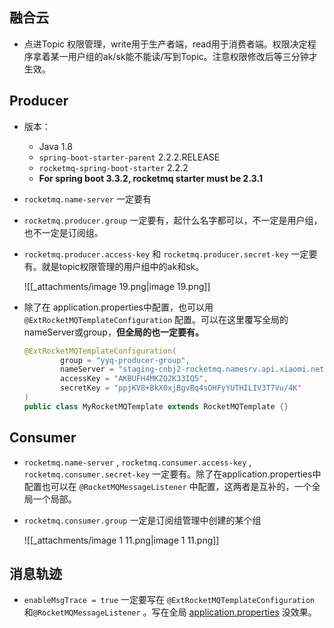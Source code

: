 ## 融合云

- 点进Topic 权限管理，write用于生产者端，read用于消费者端。权限决定程序拿着某一用户组的ak/sk能不能读/写到Topic。注意权限修改后等三分钟才生效。

## Producer

- 版本：
    - Java 1.8
    - `spring-boot-starter-parent` 2.2.2.RELEASE
    - `rocketmq-spring-boot-starter` 2.2.2
    - **For spring boot 3.3.2, rocketmq starter must be 2.3.1**
- `rocketmq.name-server` 一定要有
- `rocketmq.producer.group` 一定要有，起什么名字都可以，不一定是用户组，也不一定是订阅组。
- `rocketmq.producer.access-key` 和 `rocketmq.producer.secret-key` 一定要有。就是topic权限管理的用户组中的ak和sk。
    
    ![[_attachments/image 19.png|image 19.png]]
    
- 除了在 application.properties中配置，也可以用 `@ExtRocketMQTemplateConfiguration` 配置。可以在这里覆写全局的nameServer或group，**但全局的也一定要有。**
    
    ```Java
    @ExtRocketMQTemplateConfiguration(
            group = "yyq-producer-group",
            nameServer = "staging-cnbj2-rocketmq.namesrv.api.xiaomi.net:9876",
            accessKey = "AKBUFH4MKZQ2K33IQ5",
            secretKey = "ppjKV8+BkX0xjBgvBq4sOHFyYUTHILIV3T7Vu/4K"
    )
    public class MyRocketMQTemplate extends RocketMQTemplate {}
    ```
    

## Consumer

- `rocketmq.name-server` , `rocketmq.consumer.access-key` , `rocketmq.consumer.secret-key` 一定要有。除了在application.properties中配置也可以在 `@RocketMQMessageListener` 中配置，这两者是互补的，一个全局一个局部。
- `rocketmq.consumer.group` 一定是订阅组管理中创建的某个组
    
    ![[_attachments/image 1 11.png|image 1 11.png]]
    

## 消息轨迹

- `enableMsgTrace = true` 一定要写在 `@ExtRocketMQTemplateConfiguration` 和`@RocketMQMessageListener` 。写在全局 [application.properties](http://application.properties) 没效果。